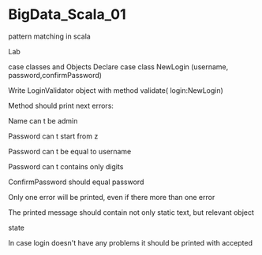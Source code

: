 # BigData_Scala_01
pattern matching in scala


Lab

case classes and Objects
Declare case class NewLogin (username, password,confirmPassword)

Write LoginValidator object with method validate( login:NewLogin)

Method should print next errors:

Name can t be admin

Password can t start from z

Password can t be equal to username

Password can t contains only digits

ConfirmPassword should equal password

Only one error will be printed, even if there more than one error

The printed message should contain not only static text, but relevant object

state

In case login doesn't have any problems it should be printed with accepted
